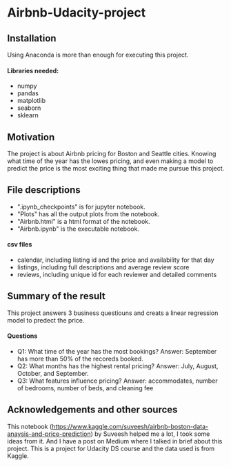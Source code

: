 # Airbnb-Udacity-project  
## Installation
Using Anaconda is more than enough for executing this project.
#### Libraries needed:
* numpy
* pandas
* matplotlib
* seaborn
* sklearn

## Motivation
The project is about Airbnb pricing for Boston and Seattle cities.
Knowing what time of the year has the lowes pricing, and even making a model to predict the price is the most exciting thing that made me pursue this project.

## File descriptions
* ".ipynb_checkpoints" is for jupyter notebook.
* "Plots" has all the output plots from the notebook.
* "Airbnb.html" is a html format of the notebook.
* "Airbnb.ipynb" is the executable notebook.
#### csv files
* calendar, including listing id and the price and availability for that day
* listings, including full descriptions and average review score
* reviews, including unique id for each reviewer and detailed comments

## Summary of the result
This project answers 3 business questiouns and creats a linear regression model to predect the price.
#### Questions
* Q1: What time of the year has the most bookings?
Answer: September has more than 50% of the recoreds booked.
* Q2: What months has the highest rental pricing?
Answer: July, August, October, and September.
* Q3: What features influence pricing?
Answer: accommodates, number of bedrooms, number of beds, and cleaning fee

## Acknowledgements and other sources
This notebook (https://www.kaggle.com/suveesh/airbnb-boston-data-anaysis-and-price-prediction) by Suveesh helped me a lot, I took some ideas from it.
And I have a post on Medium where I talked in brief about this project.
This is a project for Udacity DS course and the data used is from Kaggle.
